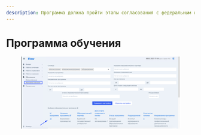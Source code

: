 ```yaml
---
description: Программа должна пройти этапы согласования с федеральным оператором и ЦЗН
---
```


# Программа обучения

<figure><img src=".gitbook/assets/image.png" alt=""><figcaption></figcaption></figure>
